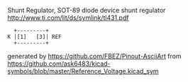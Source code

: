 Shunt Regulator, SOT-89
diode device shunt regulator
http://www.ti.com/lit/ds/symlink/tl431.pdf


	  +---------+
	K |[1]   [3]| REF
	  +---------+


generated by https://github.com/FBEZ/Pinout-AsciiArt from https://github.com/ask6483/kicad-symbols/blob/master/Reference_Voltage.kicad_sym